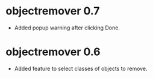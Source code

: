 # objectremover 0.7

* Added popup warning after clicking Done.

# objectremover 0.6

* Added feature to select classes of objects to remove.
